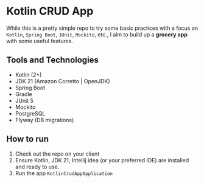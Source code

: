 # Kotlin CRUD App
While this is a pretty simple repo to try some basic practices with a focus on `Kotlin`, `Spring Boot`, `JUnit`, `Mockito`, etc., I aim to build up a **grocery app** with some useful features.

## Tools and Technologies
- Kotlin (2+)
- JDK 21 (Amazon Corretto | OpenJDK)
- Spring Boot
- Gradle
- JUnit 5
- Mockito
- PostgreSQL 
- Flyway (DB migrations)


## How to run 
1. Check out the repo on your client 
2. Ensure Kotlin, JDK 21, Intellij idea (or your preferred IDE) are installed and ready to use. 
3. Run the app `KotlinCrudAppApplication`
